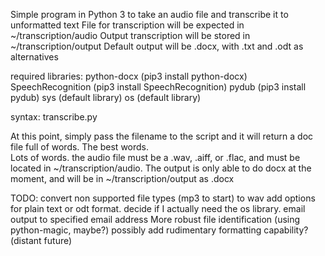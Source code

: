   Simple program in Python 3 to take an audio file and transcribe it to unformatted text
  File for transcription will be expected in ~/transcription/audio
  Output transcription will be stored in ~/transcription/output
  Default output will be .docx, with .txt and .odt as alternatives

  required libraries:
      python-docx        (pip3 install python-docx)
      SpeechRecognition  (pip3 install SpeechRecognition)
      pydub              (pip3 install pydub)
      sys                (default library)
      os                 (default library)


syntax:  transcribe.py <filename>

At this point, simply pass the filename to the script and it will return a doc file full of words.  The best words.  
Lots of words.  the audio file must be a .wav, .aiff, or .flac, and must be located in ~/transcription/audio.
The output is only able to do docx at the moment, and will be in ~/transcription/output as <filename>.docx
  
  
 
 TODO:
    convert non supported file types (mp3 to start) to wav
    add options for plain text or odt format.
    decide if I actually need the os library.
    email output to specified email address
    More robust file identification (using python-magic, maybe?)
    possibly add rudimentary formatting capability? (distant future)
    
